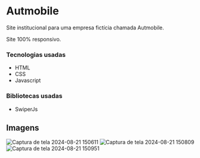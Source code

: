# Autmobile

Site institucional para uma empresa fictícia chamada Autmobile.

Site 100% responsivo.

### Tecnologias usadas
- HTML
- CSS
- Javascript
### Bibliotecas usadas
- SwiperJs

## Imagens
![Captura de tela 2024-08-21 150611](https://github.com/user-attachments/assets/85413325-86a7-4da6-8dd8-6149f74f9129)
![Captura de tela 2024-08-21 150809](https://github.com/user-attachments/assets/9a7fe16d-be66-4715-8b17-a6a3f7855a63)
![Captura de tela 2024-08-21 150951](https://github.com/user-attachments/assets/dd79d09d-27c6-44b6-9f34-e002ad9e9d97)
